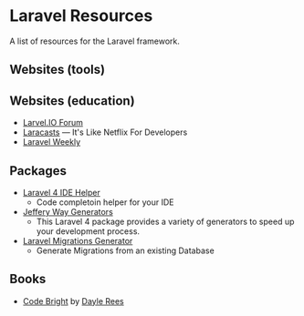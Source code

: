 # Laravel Resources

A list of resources for the Laravel framework.

## Websites (tools)

## Websites (education)

* [Larvel.IO Forum](http://laravel.io/forum)
* [Laracasts](http://www.laracasts.com) &mdash; It's Like Netflix For Developers
* [Laravel Weekly](http://laravelweekly.com)

## Packages

* [Laravel 4 IDE Helper](https://github.com/barryvdh/laravel-ide-helper)
  - Code completoin helper for your IDE
* [Jeffery Way Generators](https://github.com/JeffreyWay/Laravel-4-Generators)
  - This Laravel 4 package provides a variety of generators to speed up your development process.
* [Laravel Migrations Generator](https://github.com/barryvdh/laravel-migration-generator)
  - Generate Migrations from an existing Database

## Books
* [Code Bright](https://leanpub.com/codebright) by [Dayle Rees](https://github.com/daylerees)
